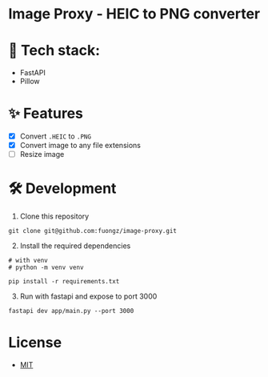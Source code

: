 # Image Proxy - HEIC to PNG converter

# 🚀 Tech stack:

- FastAPI
- Pillow

# ✨ Features

- [x] Convert `.HEIC` to `.PNG`
- [x] Convert image to any file extensions
- [ ] Resize image

# 🛠️ Development

1. Clone this repository

```
git clone git@github.com:fuongz/image-proxy.git
```

2. Install the required dependencies

```
# with venv
# python -m venv venv

pip install -r requirements.txt
```

3. Run with fastapi and expose to port 3000

```
fastapi dev app/main.py --port 3000
```

# License

- [MIT](./LICENSE)
